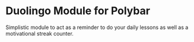 # Duolingo Module for Polybar
Simplistic module to act as a reminder to do your daily lessons as well as a motivational streak counter.
